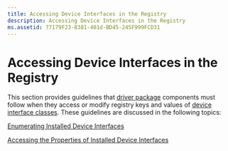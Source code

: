 ```yaml
---
title: Accessing Device Interfaces in the Registry
description: Accessing Device Interfaces in the Registry
ms.assetid: 77179F23-8381-401d-BD45-245F999FCD31
---
```


# Accessing Device Interfaces in the Registry


This section provides guidelines that [driver package](driver-packages.md) components must follow when they access or modify registry keys and values of [device interface classes](device-interface-classes.md). These guidelines are discussed in the following topics:

[Enumerating Installed Device Interfaces](enumerating-installed-device-interface-classes.md)

[Accessing the Properties of Installed Device Interfaces](accessing-the-properties-of-installed-device-interface-classes.md)

 

 





